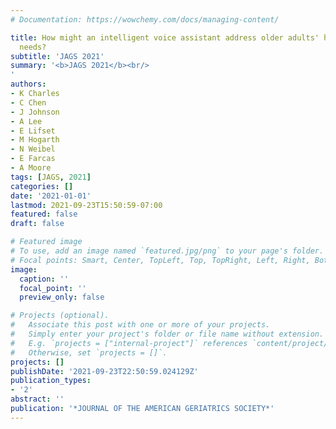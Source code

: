 ```yaml
---
# Documentation: https://wowchemy.com/docs/managing-content/

title: How might an intelligent voice assistant address older adults' health-related
  needs?
subtitle: 'JAGS 2021'
summary: '<b>JAGS 2021</b><br/>
'
authors:
- K Charles
- C Chen
- J Johnson
- A Lee
- E Lifset
- M Hogarth
- N Weibel
- E Farcas
- A Moore
tags: [JAGS, 2021]
categories: []
date: '2021-01-01'
lastmod: 2021-09-23T15:50:59-07:00
featured: false
draft: false

# Featured image
# To use, add an image named `featured.jpg/png` to your page's folder.
# Focal points: Smart, Center, TopLeft, Top, TopRight, Left, Right, BottomLeft, Bottom, BottomRight.
image:
  caption: ''
  focal_point: ''
  preview_only: false

# Projects (optional).
#   Associate this post with one or more of your projects.
#   Simply enter your project's folder or file name without extension.
#   E.g. `projects = ["internal-project"]` references `content/project/deep-learning/index.md`.
#   Otherwise, set `projects = []`.
projects: []
publishDate: '2021-09-23T22:50:59.024129Z'
publication_types:
- '2'
abstract: ''
publication: '*JOURNAL OF THE AMERICAN GERIATRICS SOCIETY*'
---
```

